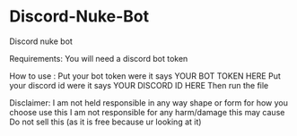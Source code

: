 # Discord-Nuke-Bot
Discord nuke bot

Requirements:
You will need a discord bot token

How to use :
Put your bot token were it says YOUR BOT TOKEN HERE
Put your discord id were it says YOUR DISCORD ID HERE
Then run the file



Disclaimer:
I am not held responsible in any way shape or form for how you choose use this
I am not responsible for any harm/damage this may cause
Do not sell this (as it is free because ur looking at it)






















